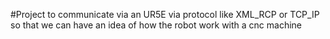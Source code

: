 #Project to communicate via an UR5E via protocol like XML_RCP or TCP_IP so that we can have an idea of how the robot work with a cnc machine
